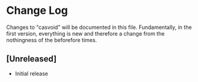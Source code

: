 # Change Log

Changes to "casvoid" will be documented in this file.
Fundamentally, in the first version, everything is new and therefore a change from the nothingness of the beforefore times.

## [Unreleased]

- Initial release